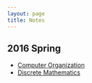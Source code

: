 ```yaml
---
layout: page
title: Notes
---
```


## 2016 Spring

- [Computer Organization](/notes/2016-spring/computer-organization)
- [Discrete Mathematics](/notes/2016-spring/discrete-mathematics)
